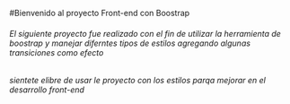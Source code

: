 #Bienvenido al proyecto Front-end con Boostrap

###### El siguiente proyecto fue realizado con el fin de utilizar la herramienta de boostrap y manejar diferntes tipos de estilos agregando algunas transiciones como efecto

###### sientete elibre de usar le proyecto con los estilos parqa mejorar en el desarrollo front-end
